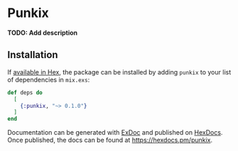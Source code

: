 # Punkix

**TODO: Add description**

## Installation

If [available in Hex](https://hex.pm/docs/publish), the package can be installed
by adding `punkix` to your list of dependencies in `mix.exs`:

```elixir
def deps do
  [
    {:punkix, "~> 0.1.0"}
  ]
end
```

Documentation can be generated with [ExDoc](https://github.com/elixir-lang/ex_doc)
and published on [HexDocs](https://hexdocs.pm). Once published, the docs can
be found at <https://hexdocs.pm/punkix>.

